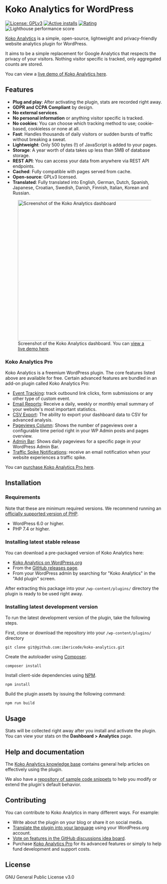 Koko Analytics for WordPress
===========
[![License: GPLv3](https://img.shields.io/badge/License-GPLv3-blue.svg)](https://raw.githubusercontent.com/ibericode/koko-analytics/master/LICENSE)
[![Active installs](https://img.shields.io/wordpress/plugin/installs/koko-analytics.svg)](https://wordpress.org/plugins/koko-analytics/advanced/)
[![Rating](https://img.shields.io/wordpress/plugin/r/koko-analytics.svg)](https://wordpress.org/support/plugin/koko-analytics/reviews/)
![Lighthouse performance score](https://raw.githubusercontent.com/ibericode/koko-analytics/master/assets/src/github/lighthouse_performance.svg)

[Koko Analytics](https://www.kokoanalytics.com/) is a simple, open-source, lightweight and privacy-friendly website analytics plugin for WordPress.

It aims to be a simple replacement for Google Analytics that respects the privacy of your visitors. Nothing visitor specific is tracked, only aggregated counts are stored.

You can view a [live demo of Koko Analytics here](https://www.kokoanalytics.com/?koko-analytics-dashboard).

## Features

- **Plug and play**: After activating the plugin, stats are recorded right away.
- **GDPR and CCPA Compliant** by design.
- **No external services**.
- **No personal information** or anything visitor specific is tracked.
- **No cookies**: You can choose which tracking method to use; cookie-based, cookieless or none at all.
- **Fast**: Handles thousands of daily visitors or sudden bursts of traffic without breaking a sweat.
- **Lightweight**: Only 500 bytes (!) of JavaScript is added to your pages.
- **Storage**: A year worth of data takes up less than 5MB of database storage.
- **REST API**: You can access your data from anywhere via REST API endpoints.
- **Cached**: Fully compatible with pages served from cache.
- **Open-source**: GPLv3 licensed.
- **Translated**: Fully translated into English, German, Dutch, Spanish, Japanese, Croatian, Swedish, Danish, Finnish, Italian, Korean and Russian.

<figure>
  <img src="https://raw.githubusercontent.com/ibericode/koko-analytics/main/assets/src/img/screenshot-1-830x447.png" alt="Screenshot of the Koko Analytics dashboard" loading="lazy" width="830" height="447" />
  <figcaption>Screenshot of the Koko Analytics dashboard. You can <a href="https://www.kokoanalytics.com/?koko-analytics-dashboard">view a live demo here</a>.</figcaption>
</figure>

### Koko Analytics Pro

Koko Analytics is a freemium WordPress plugin. The core features listed above are available for free. Certain advanced features are bundled in an add-on plugin called Koko Analytics Pro:

- [Event Tracking](https://www.kokoanalytics.com/features/custom-event-tracking/): track outbound link clicks, form submissions or any other type of custom event.
- [Email Reports](https://www.kokoanalytics.com/features/email-reports/): Receive a daily, weekly or monthly email summary of your website's most important statistics.
- [CSV Export](https://www.kokoanalytics.com/features/csv-export/): The ability to export your dashboard data to CSV for advanced analysis.
- [Pageviews Column](https://www.kokoanalytics.com/features/pageviews-column/): Shows the number of pageviews over a configurable time period right in your WP Admin posts and pages overview.
- [Admin Bar](https://www.kokoanalytics.com/features/admin-bar/): Shows daily pageviews for a specific page in your WordPress Admin Bar.
- [Traffic Spike Notifications](https://www.kokoanalytics.com/features/traffic-spike-notifications/): receive an email notification when your website experiences a traffic spike.

You can [purchase Koko Analytics Pro here](https://www.kokoanalytics.com/pricing/).


## Installation

### Requirements

Note that these are minimum required versions. We recommend running an [officially supported version of PHP](https://www.php.net/supported-versions).

- WordPress 6.0 or higher.
- PHP 7.4 or higher.

### Installing latest stable release

You can download a pre-packaged version of Koko Analytics here:

- [Koko Analytics on WordPress.org](https://wordpress.org/plugins/koko-analytics/)
- From the [GitHub releases page](https://github.com/ibericode/koko-analytics/releases).
- From your WordPress admin by searching for "Koko Analytics" in the "Add plugin" screen.

After extracting this package into your `/wp-content/plugins/` directory the plugin is ready to be used right away.

### Installing latest development version

To run the latest development version of the plugin, take the following steps.

First, clone or download the repository into your `/wp-content/plugins/` directory

```
git clone git@github.com:ibericode/koko-analytics.git
```

Create the autoloader using [Composer](https://getcomposer.org/).
```
composer install
```

Install client-side dependencies using [NPM](https://docs.npmjs.com/cli/configuring-npm/install).
```
npm install
```

Build the plugin assets by issuing the following command:
```
npm run build
```

## Usage

Stats will be collected right away after you install and activate the plugin.
You can view your stats on the **Dashboard > Analytics** page.

## Help and documentation

The [Koko Analytics knowledge base](https://www.kokoanalytics.com/kb/) contains general help articles on effectively using the plugin.

We also have a [repository of sample code snippets](https://github.com/ibericode/koko-analytics/tree/master/code-snippets) to help you modify or extend the plugin's default behavior.

## Contributing

You can contribute to Koko Analytics in many different ways. For example:

- Write about the plugin on your blog or share it on social media.
- [Translate the plugin into your language](https://translate.wordpress.org/projects/wp-plugins/koko-analytics/stable/) using your WordPress.org account.
- [Vote on features in the GitHub discussions idea board](https://github.com/ibericode/koko-analytics/discussions?discussions_q=is%3Aopen+sort%3Atop).
- Purchase [Koko Analytics Pro](https://www.kokoanalytics.com/pricing/) for its advanced features or simply to help fund development and support costs.

## License

GNU General Public License v3.0
